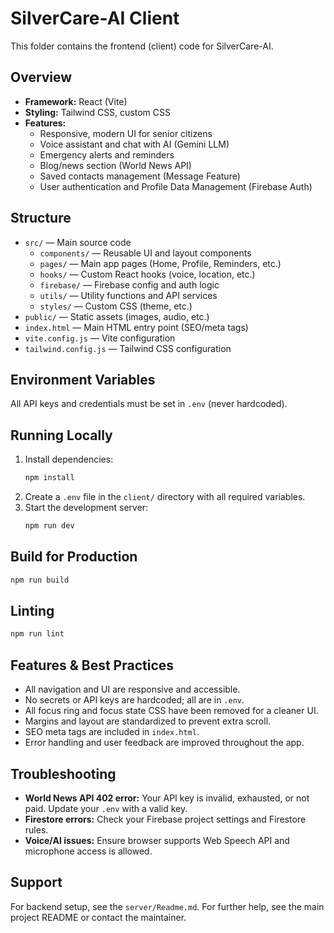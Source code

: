 # SilverCare-AI Client

This folder contains the frontend (client) code for SilverCare-AI.

## Overview
- **Framework:** React (Vite)
- **Styling:** Tailwind CSS, custom CSS
- **Features:**
  - Responsive, modern UI for senior citizens
  - Voice assistant and chat with AI (Gemini LLM)
  - Emergency alerts and reminders
  - Blog/news section (World News API)
  - Saved contacts management (Message Feature)
  - User authentication and Profile Data Management (Firebase Auth)

## Structure
- `src/` — Main source code
  - `components/` — Reusable UI and layout components
  - `pages/` — Main app pages (Home, Profile, Reminders, etc.)
  - `hooks/` — Custom React hooks (voice, location, etc.)
  - `firebase/` — Firebase config and auth logic
  - `utils/` — Utility functions and API services
  - `styles/` — Custom CSS (theme, etc.)
- `public/` — Static assets (images, audio, etc.)
- `index.html` — Main HTML entry point (SEO/meta tags)
- `vite.config.js` — Vite configuration
- `tailwind.config.js` — Tailwind CSS configuration

## Environment Variables
All API keys and credentials must be set in `.env` (never hardcoded).

## Running Locally
1. Install dependencies:
   ```sh
   npm install
   ```
2. Create a `.env` file in the `client/` directory with all required variables.
3. Start the development server:
   ```sh
   npm run dev
   ```

## Build for Production
```sh
npm run build
```

## Linting
```sh
npm run lint
```

## Features & Best Practices
- All navigation and UI are responsive and accessible.
- No secrets or API keys are hardcoded; all are in `.env`.
- All focus ring and focus state CSS have been removed for a cleaner UI.
- Margins and layout are standardized to prevent extra scroll.
- SEO meta tags are included in `index.html`.
- Error handling and user feedback are improved throughout the app.

## Troubleshooting
- **World News API 402 error:** Your API key is invalid, exhausted, or not paid. Update your `.env` with a valid key.
- **Firestore errors:** Check your Firebase project settings and Firestore rules.
- **Voice/AI issues:** Ensure browser supports Web Speech API and microphone access is allowed.

## Support
For backend setup, see the `server/Readme.md`. For further help, see the main project README or contact the maintainer.